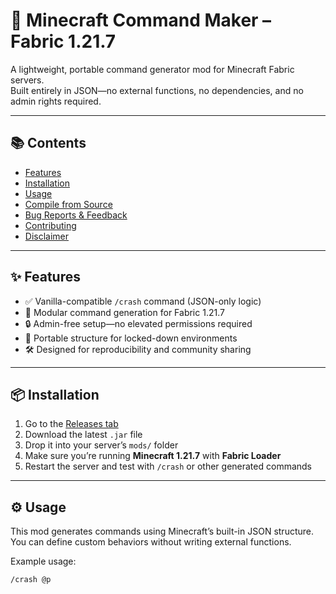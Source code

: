 # 🧩 Minecraft Command Maker – Fabric 1.21.7

A lightweight, portable command generator mod for Minecraft Fabric servers.  
Built entirely in JSON—no external functions, no dependencies, and no admin rights required.

---

## 📚 Contents

- [Features](#features)
- [Installation](#installation)
- [Usage](#usage)
- [Compile from Source](#compile-from-source)
- [Bug Reports & Feedback](#bug-reports--feedback)
- [Contributing](#contributing)
- [Disclaimer](#disclaimer)

---

## ✨ Features

- ✅ Vanilla-compatible `/crash` command (JSON-only logic)
- 🧪 Modular command generation for Fabric 1.21.7
- 🔒 Admin-free setup—no elevated permissions required
- 📁 Portable structure for locked-down environments
- 🛠️ Designed for reproducibility and community sharing

---

## 📦 Installation

1. Go to the [Releases tab](https://github.com/lucgei231/Minecraft-Command-Maker/releases)
2. Download the latest `.jar` file
3. Drop it into your server’s `mods/` folder
4. Make sure you’re running **Minecraft 1.21.7** with **Fabric Loader**
5. Restart the server and test with `/crash` or other generated commands

---

## ⚙️ Usage

This mod generates commands using Minecraft’s built-in JSON structure.  
You can define custom behaviors without writing external functions.

Example usage:
```mcfunction
/crash @p
